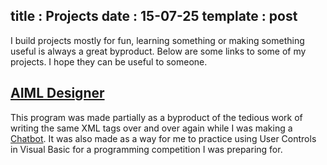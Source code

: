 title : Projects
date : 15-07-25
template : post
---
I build projects mostly for fun, learning something or making something useful is always a great byproduct. Below are some links to some of my projects. I hope they can be useful to someone.

## [AIML Designer](https://github.com/wastevensv/AIML-Designer)
This program was made partially as a byproduct of the tedious work of writing the same XML tags over and over again while I was making a [Chatbot](https://github.com/wastevensv/Chatbot). It was also made as a way for me to practice using User Controls in Visual Basic for a programming competition I was preparing for.
